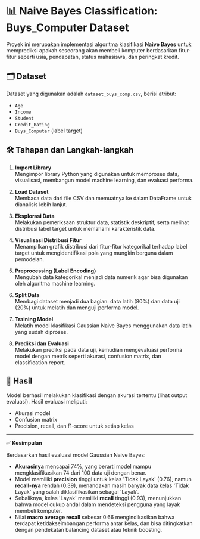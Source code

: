 # 📊 Naive Bayes Classification: Buys_Computer Dataset

Proyek ini merupakan implementasi algoritma klasifikasi **Naive Bayes** untuk memprediksi apakah seseorang akan membeli komputer berdasarkan fitur-fitur seperti usia, pendapatan, status mahasiswa, dan peringkat kredit.

## 🗂️ Dataset
Dataset yang digunakan adalah `dataset_buys_comp.csv`, berisi atribut:
- `Age`
- `Income`
- `Student`
- `Credit_Rating`
- `Buys_Computer` (label target)

## 🛠️ Tahapan dan Langkah-langkah

1. **Import Library**  
   Mengimpor library Python yang digunakan untuk memproses data, visualisasi, membangun model machine learning, dan evaluasi performa.

2. **Load Dataset**  
   Membaca data dari file CSV dan memuatnya ke dalam DataFrame untuk dianalisis lebih lanjut.

3. **Eksplorasi Data**  
   Melakukan pemeriksaan struktur data, statistik deskriptif, serta melihat distribusi label target untuk memahami karakteristik data.

4. **Visualisasi Distribusi Fitur**  
   Menampilkan grafik distribusi dari fitur-fitur kategorikal terhadap label target untuk mengidentifikasi pola yang mungkin berguna dalam pemodelan.

5. **Preprocessing (Label Encoding)**  
   Mengubah data kategorikal menjadi data numerik agar bisa digunakan oleh algoritma machine learning.

6. **Split Data**  
   Membagi dataset menjadi dua bagian: data latih (80%) dan data uji (20%) untuk melatih dan menguji performa model.

7. **Training Model**  
   Melatih model klasifikasi Gaussian Naive Bayes menggunakan data latih yang sudah diproses.

8. **Prediksi dan Evaluasi**  
   Melakukan prediksi pada data uji, kemudian mengevaluasi performa model dengan metrik seperti akurasi, confusion matrix, dan classification report.

## 📌 Hasil

Model berhasil melakukan klasifikasi dengan akurasi tertentu (lihat output evaluasi). Hasil evaluasi meliputi:
- Akurasi model
- Confusion matrix
- Precision, recall, dan f1-score untuk setiap kelas

---

✅ **Kesimpulan**

Berdasarkan hasil evaluasi model Gaussian Naive Bayes:

- **Akurasinya** mencapai 74%, yang berarti model mampu mengklasifikasikan 74 dari 100 data uji dengan benar.
- Model memiliki **precision** tinggi untuk kelas 'Tidak Layak' (0.76), namun **recall-nya** rendah (0.39), menandakan masih banyak data kelas 'Tidak Layak' yang salah diklasifikasikan sebagai 'Layak'.
- Sebaliknya, kelas 'Layak' memiliki **recall** tinggi (0.93), menunjukkan bahwa model cukup andal dalam mendeteksi pengguna yang layak membeli komputer.
- Nilai **macro average recall** sebesar 0.66 mengindikasikan bahwa terdapat ketidakseimbangan performa antar kelas, dan bisa ditingkatkan dengan pendekatan balancing dataset atau teknik boosting.
